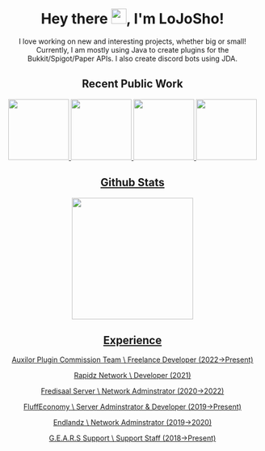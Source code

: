 <h1 align="center"> Hey there <img src="https://raw.githubusercontent.com/MartinHeinz/MartinHeinz/master/wave.gif" width="30px">, I'm LoJoSho! </h1>

<p align="center">
I love working on new and interesting projects, whether big or small! Currently, I am mostly using Java to create plugins for the Bukkit/Spigot/Paper APIs. I also create discord bots using JDA.
</p>
 
<h2 align="center">Recent Public Work</h2>
<p align="center">
  <a href="https://github.com/LoJoSho/RPGSprint">
<img height="120em" src=https://github-readme-stats.vercel.app/api/pin/?username=LoJoSho&show_icons=true&bg_color=30,e96443,904e95&title_color=fff&text_color=fff&repo=RPGSprint />
 <a href="https://github.com/LoJoSho/ApplyReforge">
<img height="120em" src=https://github-readme-stats.vercel.app/api/pin/?username=LoJoSho&show_icons=true&bg_color=30,e96443,904e95&title_color=fff&text_color=fff&repo=ApplyReforge />
<a href="https://github.com/LoJoSho/EcoMythic">
<img height="120em" src=https://github-readme-stats.vercel.app/api/pin/?username=LoJoSho&show_icons=true&bg_color=30,e96443,904e95&title_color=fff&text_color=fff&repo=EcoMythic />
<a href="https://github.com/LoJoSho/SimplisticPing">
 <img height="120em" src=https://github-readme-stats.vercel.app/api/pin/?username=LoJoSho&show_icons=true&bg_color=30,e96443,904e95&title_color=fff&text_color=fff&repo=SimplisticPing />
</p>


<h2 align="center">Github Stats</h2>
<p align="center">
<img height="240em" src=https://github-readme-stats.vercel.app/api?username=LoJoSho&count_private=true&show_icons=true&bg_color=30,e96443,904e95&title_color=fff&text_color=fff />
</p>

 <h2 align="center">Experience</h2>
<p align="center">
Auxilor Plugin Commission Team \ Freelance Developer (2022->Present)
  <p align="center">
Rapidz Network \ Developer (2021)
 <p align="center">
Fredisaal Server \ Network Adminstrator (2020->2022)
 <p align="center">
FluffEconomy \ Server Adminstrator & Developer (2019->Present)
   <p align="center">
Endlandz \ Network Adminstrator (2019->2020)
 <p align="center">
G.E.A.R.S Support \ Support Staff (2018->Present)

</p>
